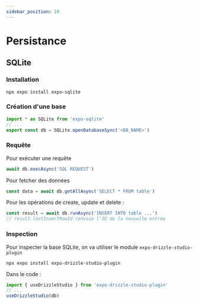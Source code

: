 ```yaml
---
sidebar_position: 10
---
```


# Persistance

## SQLite

### Installation

```shell
npx expo install expo-sqlite
```

### Création d'une base

```js
import * as SQLite from 'expo-sqlite'
// ...
export const db = SQLite.openDatabaseSync('<DB_NAME>')
```

### Requête

Pour exécuter une requête

```js
await db.execAsync('SQL REQUEST')
```

Pour fetcher des données

```js
const data = await db.getAllAsync('SELECT * FROM table')
```

Pour les opérations de create, update et delete : 

```js
const result = await db.runAsync('INSERT INTO table ...')
// result.lastInsertRowId renvoie l'ID de la nouvelle entrée
```

### Inspection

Pour inspecter la base SQLite, on va utiliser le module `expo-drizzle-studio-plugin`

```shell
npx expo install expo-drizzle-studio-plugin
```

Dans le code : 

```js
import { useDrizzleStudio } from 'expo-drizzle-studio-plugin'
// ...
useDrizzleStudio(db)
```